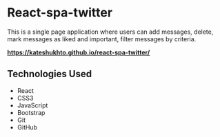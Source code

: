 # React-spa-twitter

This is a single page application where users can add messages, delete, mark messages as liked and important, filter messages by criteria.

**https://kateshukhto.github.io/react-spa-twitter/**

## Technologies Used

- React
- CSS3
- JavaScript
- Bootstrap
- Git
- GitHub

